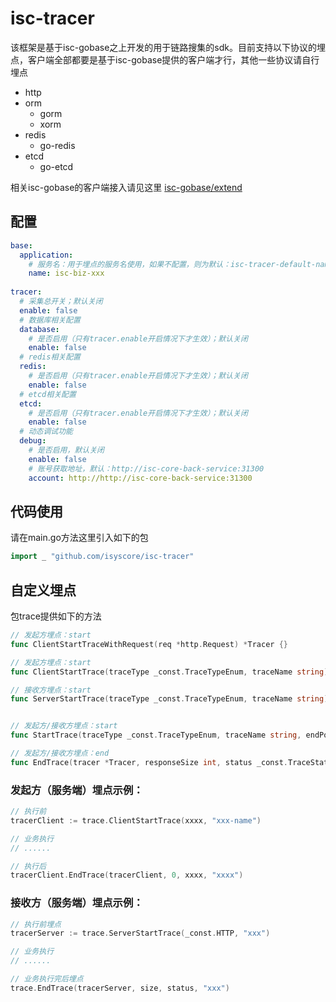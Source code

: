 # isc-tracer

该框架是基于isc-gobase之上开发的用于链路搜集的sdk。目前支持以下协议的埋点，客户端全部都要是基于isc-gobase提供的客户端才行，其他一些协议请自行埋点

- http
- orm
  - gorm
  - xorm
- redis
  - go-redis
- etcd
  - go-etcd
  
相关isc-gobase的客户端接入请见这里 [isc-gobase/extend](https://github.com/isyscore/isc-gobase/tree/feature/trace/extend)


## 配置
```yaml
base:
  application:
    # 服务名：用于埋点的服务名使用，如果不配置，则为默认：isc-tracer-default-name
    name: isc-biz-xxx
  
tracer:
  # 采集总开关；默认关闭
  enable: false
  # 数据库相关配置  
  database:
    # 是否启用（只有tracer.enable开启情况下才生效）；默认关闭
    enable: false
  # redis相关配置    
  redis:
    # 是否启用（只有tracer.enable开启情况下才生效）；默认关闭
    enable: false
  # etcd相关配置  
  etcd:
    # 是否启用（只有tracer.enable开启情况下才生效）；默认关闭
    enable: false
  # 动态调试功能
  debug:
    # 是否启用，默认关闭
    enable: false
    # 账号获取地址，默认：http://isc-core-back-service:31300
    account: http://http://isc-core-back-service:31300
```

## 代码使用
请在main.go方法这里引入如下的包
```go
import _ "github.com/isyscore/isc-tracer"
```

## 自定义埋点
包trace提供如下的方法
```go
// 发起方埋点：start
func ClientStartTraceWithRequest(req *http.Request) *Tracer {}

// 发起方埋点：start
func ClientStartTrace(traceType _const.TraceTypeEnum, traceName string) *Tracer {}

// 接收方埋点：start
func ServerStartTrace(traceType _const.TraceTypeEnum, traceName string) *Tracer {}


// 发起方/接收方埋点：start
func StartTrace(traceType _const.TraceTypeEnum, traceName string, endPoint _const.EndpointEnum) *Tracer {}

// 发起方/接收方埋点：end
func EndTrace(tracer *Tracer, responseSize int, status _const.TraceStatusEnum, message string) {}
```
### 发起方（服务端）埋点示例：
```go
// 执行前
tracerClient := trace.ClientStartTrace(xxxx, "xxx-name")

// 业务执行
// ......

// 执行后
tracerClient.EndTrace(tracerClient, 0, xxxx, "xxxx")
```
### 接收方（服务端）埋点示例：
```go
// 执行前埋点
tracerServer := trace.ServerStartTrace(_const.HTTP, "xxx")

// 业务执行
// ......

// 业务执行完后埋点
trace.EndTrace(tracerServer, size, status, "xxx")
```
